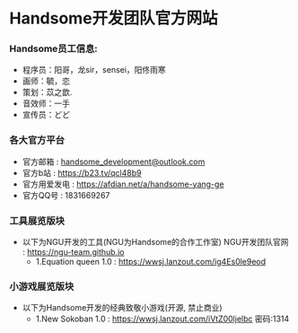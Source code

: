 # Handsome开发团队官方网站
### Handsome员工信息:
- 程序员：阳哥，龙sir，sensei，阳佟雨寒
- 画师：毓，恋
- 策划：苡之歆.
- 音效师：一手
- 宣传员：どど
### 各大官方平台
- 官方邮箱 : handsome_development@outlook.com
- 官方b站 : https://b23.tv/qcl48b9    
- 官方用爱发电 : https://afdian.net/a/handsome-yang-ge
- 官方QQ号 : 1831669267
### 工具展览版块
- 以下为NGU开发的工具(NGU为Handsome的合作工作室) NGU开发团队官网 : https://ngu-team.github.io
  - 1.Equation queen 1.0 : https://wwsj.lanzout.com/ig4Es0le9eod
### 小游戏展览版块
- 以下为Handsome开发的经典致敬小游戏(开源, 禁止商业)
  - 1.New Sokoban 1.0 : https://wwsj.lanzout.com/iVtZ00ljelbc 密码:1314
